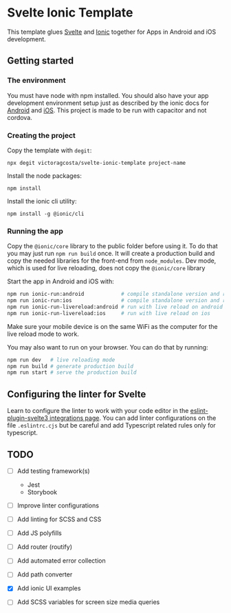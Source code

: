 # Svelte Ionic Template

This template glues [Svelte](https://svelte.dev/) and
[Ionic](https://ionicframework.com/) together for Apps in Android and iOS
development.

## Getting started

### The environment

You must have node with npm installed. You should also have your app development
environment setup just as described by the ionic docs for
[Android](https://ionicframework.com/docs/developing/android) and
[iOS](https://ionicframework.com/docs/developing/ios). This project is made to be run
with capacitor and not cordova.

### Creating the project

Copy the template with `degit`:

```
npx degit victoragcosta/svelte-ionic-template project-name
```

Install the node packages:

```
npm install
```

Install the ionic cli utility:

```
npm install -g @ionic/cli
```

### Running the app

Copy the `@ionic/core` library to the public folder before using it. To do that
you may just run `npm run build` once. It will create a production build and
copy the needed libraries for the front-end from `node_modules`. Dev mode, which
is used for live reloading, does not copy the `@ionic/core` library

Start the app in Android and iOS with:

```sh
npm run ionic-run:android            # compile standalone version and run in android
npm run ionic-run:ios                # compile standalone version and run in ios
npm run ionic-run-livereload:android # run with live reload on android
npm run ionic-run-livereload:ios     # run with live reload on ios
```

Make sure your mobile device is on the same WiFi as the computer for the
live reload mode to work.

You may also want to run on your browser. You can do that by running:

```sh
npm run dev   # live reloading mode
npm run build # generate production build
npm run start # serve the production build
```

## Configuring the linter for Svelte

Learn to configure the linter to work with your code editor in the
[eslint-plugin-svelte3 integrations page](https://github.com/sveltejs/eslint-plugin-svelte3/blob/master/INTEGRATIONS.md).
You can add linter configurations on the file `.eslintrc.cjs` but be careful and
add Typescript related rules only for typescript.

## TODO

* [ ] Add testing framework(s)

  * Jest
  * Storybook

* [ ] Improve linter configurations
* [ ] Add linting for SCSS and CSS
* [ ] Add JS polyfills
* [ ] Add router (routify)
* [ ] Add automated error collection
* [ ] Add path converter
* [x] Add ionic UI examples
* [ ] Add SCSS variables for screen size media queries
